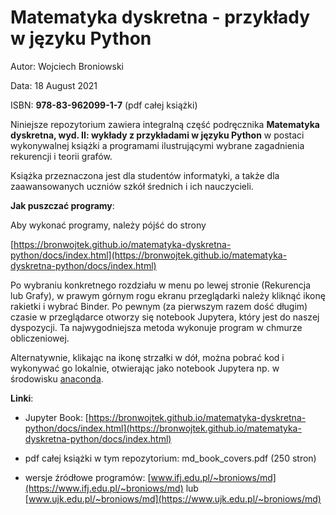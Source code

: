 # Matematyka dyskretna - przykłady w języku Python

Autor: Wojciech Broniowski

Data:  18 August 2021

ISBN: **978-83-962099-1-7** (pdf całej książki)

Niniejsze repozytorium zawiera integralną część podręcznika **Matematyka dyskretna, wyd. II: wykłady z przykładami w języku Python** w postaci wykonywalnej książki a programami ilustrującymi wybrane zagadnienia rekurencji i teorii grafów. 

Książka przeznaczona jest dla studentów informatyki, a także dla zaawansowanych uczniów szkół średnich i ich nauczycieli.

**Jak puszczać programy**:

Aby wykonać programy, należy pójść do strony 

[https://bronwojtek.github.io/matematyka-dyskretna-python/docs/index.html](https://bronwojtek.github.io/matematyka-dyskretna-python/docs/index.html)

Po wybraniu konkretnego rozdziału w menu po lewej stronie (Rekurencja lub Grafy), w prawym górnym rogu ekranu przeglądarki należy kliknąć ikonę rakietki i wybrać Binder. Po pewnym (za pierwszym razem dość długim) czasie w przeglądarce otworzy się notebook Jupytera, który jest do naszej dyspozycji. Ta najwygodniejsza metoda wykonuje program w chmurze obliczeniowej.  

Alternatywnie, klikając na ikonę strzałki w dół, można pobrać kod i wykonywać go lokalnie, otwierając jako notebook Jupytera np. w środowisku [anaconda](https://www.anaconda.com). 

**Linki**:

- Jupyter Book: [https://bronwojtek.github.io/matematyka-dyskretna-python/docs/index.html](https://bronwojtek.github.io/matematyka-dyskretna-python/docs/index.html)

- pdf całej książki w tym repozytorium: md_book_covers.pdf (250 stron)

- wersje źródłowe programów: [www.ifj.edu.pl/~broniows/md](https://www.ifj.edu.pl/~broniows/md) lub [www.ujk.edu.pl/~broniows/md](https://www.ujk.edu.pl/~broniows/md)
